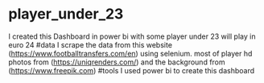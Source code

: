 # player_under_23
I created this Dashboard in power bi with some player under 23 will play in euro 24 
#data
I  scrape the data from this website (https://www.footballtransfers.com/en)
using selenium.
 most of player hd photos from 
 (https://uniqrenders.com/)
 and the background from
 (https://www.freepik.com)
 #tools
 I used power bi to create  this dashboard 
 
